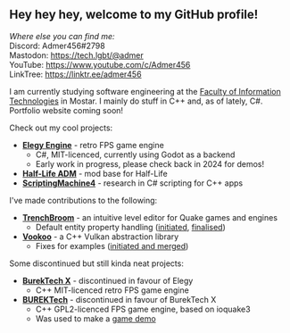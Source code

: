 
## Hey hey hey, welcome to my GitHub profile!

*Where else you can find me:*  
Discord: Admer456#2798  
Mastodon: https://tech.lgbt/@admer  
YouTube: https://www.youtube.com/c/Admer456  
LinkTree: https://linktr.ee/admer456

I am currently studying software engineering at the [Faculty of Information Technologies](https://www.fit.ba/) in Mostar. I mainly do stuff in C++ and, as of lately, C#. Portfolio website coming soon!

Check out my cool projects:
* [**Elegy Engine**](https://github.com/ElegyEngine) - retro FPS game engine
    - C#, MIT-licenced, currently using Godot as a backend
    - Early work in progress, please check back in 2024 for demos!
* [**Half-Life ADM**](https://github.com/Admer456/halflife-adm) - mod base for Half-Life
* [**ScriptingMachine4**](https://github.com/Admer456/ScriptingMachine4) - research in C# scripting for C++ apps

I've made contributions to the following:
* [**TrenchBroom**](https://github.com/TrenchBroom/TrenchBroom) - an intuitive level editor for Quake games and engines
    - Default entity property handling ([initiated](https://github.com/TrenchBroom/TrenchBroom/pull/3941), [finalised](https://github.com/TrenchBroom/TrenchBroom/pull/4164))
* [**Vookoo**](https://github.com/andy-thomason/Vookoo) - a C++ Vulkan abstraction library
    - Fixes for examples ([initiated and merged](https://github.com/andy-thomason/Vookoo/pull/45))

Some discontinued but still kinda neat projects:
* [**BurekTech X**](https://github.com/Admer456/btx-engine) - discontinued in favour of Elegy
    - C++ MIT-licenced retro FPS game engine
* [**BUREKTech**](https://github.com/Admer456/ioq3-burek) - discontinued in favour of BurekTech X
    - C++ GPL2-licenced FPS game engine, based on ioquake3
    - Was used to make a [game demo](https://www.youtube.com/watch?v=SzYP1LTfNuk&t=1668s)

